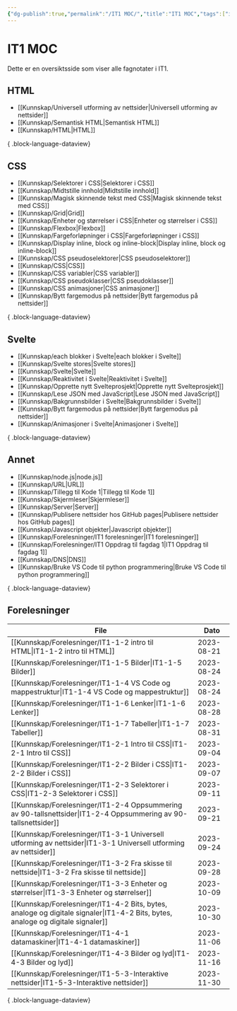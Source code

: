 ```yaml
---
{"dg-publish":true,"permalink":"/IT1 MOC/","title":"IT1 MOC","tags":["it1"]}
---
```



# IT1 MOC

Dette er en oversiktsside som viser alle fagnotater i IT1.

## HTML
- [[Kunnskap/Universell utforming av nettsider\|Universell utforming av nettsider]]
- [[Kunnskap/Semantisk HTML\|Semantisk HTML]]
- [[Kunnskap/HTML\|HTML]]

{ .block-language-dataview}

## CSS
- [[Kunnskap/Selektorer i CSS\|Selektorer i CSS]]
- [[Kunnskap/Midtstille innhold\|Midtstille innhold]]
- [[Kunnskap/Magisk skinnende tekst med CSS\|Magisk skinnende tekst med CSS]]
- [[Kunnskap/Grid\|Grid]]
- [[Kunnskap/Enheter og størrelser i CSS\|Enheter og størrelser i CSS]]
- [[Kunnskap/Flexbox\|Flexbox]]
- [[Kunnskap/Fargeforløpninger i CSS\|Fargeforløpninger i CSS]]
- [[Kunnskap/Display inline, block og inline-block\|Display inline, block og inline-block]]
- [[Kunnskap/CSS pseudoselektorer\|CSS pseudoselektorer]]
- [[Kunnskap/CSS\|CSS]]
- [[Kunnskap/CSS variabler\|CSS variabler]]
- [[Kunnskap/CSS pseudoklasser\|CSS pseudoklasser]]
- [[Kunnskap/CSS animasjoner\|CSS animasjoner]]
- [[Kunnskap/Bytt fargemodus på nettsider\|Bytt fargemodus på nettsider]]

{ .block-language-dataview}

## Svelte
- [[Kunnskap/each blokker i Svelte\|each blokker i Svelte]]
- [[Kunnskap/Svelte stores\|Svelte stores]]
- [[Kunnskap/Svelte\|Svelte]]
- [[Kunnskap/Reaktivitet i Svelte\|Reaktivitet i Svelte]]
- [[Kunnskap/Opprette nytt Svelteprosjekt\|Opprette nytt Svelteprosjekt]]
- [[Kunnskap/Lese JSON med JavaScript\|Lese JSON med JavaScript]]
- [[Kunnskap/Bakgrunnsbilder i Svelte\|Bakgrunnsbilder i Svelte]]
- [[Kunnskap/Bytt fargemodus på nettsider\|Bytt fargemodus på nettsider]]
- [[Kunnskap/Animasjoner i Svelte\|Animasjoner i Svelte]]

{ .block-language-dataview}

## Annet
- [[Kunnskap/node.js\|node.js]]
- [[Kunnskap/URL\|URL]]
- [[Kunnskap/Tillegg til Kode 1\|Tillegg til Kode 1]]
- [[Kunnskap/Skjermleser\|Skjermleser]]
- [[Kunnskap/Server\|Server]]
- [[Kunnskap/Publisere nettsider hos GitHub pages\|Publisere nettsider hos GitHub pages]]
- [[Kunnskap/Javascript objekter\|Javascript objekter]]
- [[Kunnskap/Forelesninger/IT1 forelesninger\|IT1 forelesninger]]
- [[Kunnskap/Forelesninger/IT1 Oppdrag til fagdag 1\|IT1 Oppdrag til fagdag 1]]
- [[Kunnskap/DNS\|DNS]]
- [[Kunnskap/Bruke VS Code til python programmering\|Bruke VS Code til python programmering]]

{ .block-language-dataview}

## Forelesninger
| File                                                                                                                               | Dato       |
| ---------------------------------------------------------------------------------------------------------------------------------- | ---------- |
| [[Kunnskap/Forelesninger/IT1-1-2 intro til HTML\|IT1-1-2 intro til HTML]]                                                       | 2023-08-21 |
| [[Kunnskap/Forelesninger/IT1-1-5 Bilder\|IT1-1-5 Bilder]]                                                                       | 2023-08-24 |
| [[Kunnskap/Forelesninger/IT1-1-4 VS Code og mappestruktur\|IT1-1-4 VS Code og mappestruktur]]                                   | 2023-08-24 |
| [[Kunnskap/Forelesninger/IT1-1-6 Lenker\|IT1-1-6 Lenker]]                                                                       | 2023-08-28 |
| [[Kunnskap/Forelesninger/IT1-1-7 Tabeller\|IT1-1-7 Tabeller]]                                                                   | 2023-08-31 |
| [[Kunnskap/Forelesninger/IT1-2-1 Intro til CSS\|IT1-2-1 Intro til CSS]]                                                         | 2023-09-04 |
| [[Kunnskap/Forelesninger/IT1-2-2 Bilder i CSS\|IT1-2-2 Bilder i CSS]]                                                           | 2023-09-07 |
| [[Kunnskap/Forelesninger/IT1-2-3 Selektorer i CSS\|IT1-2-3 Selektorer i CSS]]                                                   | 2023-09-11 |
| [[Kunnskap/Forelesninger/IT1-2-4 Oppsummering av 90-tallsnettsider\|IT1-2-4 Oppsummering av 90-tallsnettsider]]                 | 2023-09-21 |
| [[Kunnskap/Forelesninger/IT1-3-1 Universell utforming av nettsider\|IT1-3-1 Universell utforming av nettsider]]                 | 2023-09-24 |
| [[Kunnskap/Forelesninger/IT1-3-2 Fra skisse til nettside\|IT1-3-2 Fra skisse til nettside]]                                     | 2023-09-28 |
| [[Kunnskap/Forelesninger/IT1-3-3 Enheter og størrelser\|IT1-3-3 Enheter og størrelser]]                                         | 2023-10-09 |
| [[Kunnskap/Forelesninger/IT1-4-2 Bits, bytes, analoge og digitale signaler\|IT1-4-2 Bits, bytes, analoge og digitale signaler]] | 2023-10-30 |
| [[Kunnskap/Forelesninger/IT1-4-1 datamaskiner\|IT1-4-1 datamaskiner]]                                                           | 2023-11-06 |
| [[Kunnskap/Forelesninger/IT1-4-3 Bilder og lyd\|IT1-4-3 Bilder og lyd]]                                                         | 2023-11-16 |
| [[Kunnskap/Forelesninger/IT1-5-3-Interaktive nettsider\|IT1-5-3-Interaktive nettsider]]                                         | 2023-11-30 |

{ .block-language-dataview}
